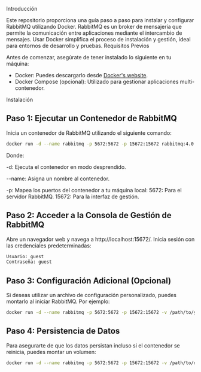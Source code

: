 Introducción

Este repositorio proporciona una guía paso a paso para instalar y configurar RabbitMQ utilizando Docker. RabbitMQ es un broker de mensajería que permite la comunicación entre aplicaciones mediante el intercambio de mensajes. Usar Docker simplifica el proceso de instalación y gestión, ideal para entornos de desarrollo y pruebas.
Requisitos Previos

Antes de comenzar, asegúrate de tener instalado lo siguiente en tu máquina:

- Docker: Puedes descargarlo desde [Docker's website](https://www.docker.com/get-started/).
- Docker Compose (opcional): Utilizado para gestionar aplicaciones multi-contenedor.

Instalación

## Paso 1: Ejecutar un Contenedor de RabbitMQ
Inicia un contenedor de RabbitMQ utilizando el siguiente comando:
```bash
docker run -d --name rabbitmq -p 5672:5672 -p 15672:15672 rabbitmq:4.0.2-management-alpine
```
Donde:

-d: Ejecuta el contenedor en modo desprendido.

--name: Asigna un nombre al contenedor.

-p: Mapea los puertos del contenedor a tu máquina local:
    5672: Para el servidor RabbitMQ.
    15672: Para la interfaz de gestión.

## Paso 2: Acceder a la Consola de Gestión de RabbitMQ
Abre un navegador web y navega a http://localhost:15672/. Inicia sesión con las credenciales predeterminadas:
```bash
Usuario: guest
Contraseña: guest
```

## Paso 3: Configuración Adicional (Opcional)
Si deseas utilizar un archivo de configuración personalizado, puedes montarlo al iniciar RabbitMQ. Por ejemplo:
```bash
docker run -d --name rabbitmq -p 5672:5672 -p 15672:15672 -v /path/to/your/rabbitmq.conf:/etc/rabbitmq/rabbitmq.conf rabbitmq:4.0.2-management-alpine
```

## Paso 4: Persistencia de Datos
Para asegurarte de que los datos persistan incluso si el contenedor se reinicia, puedes montar un volumen:
```bash
docker run -d --name rabbitmq -p 5672:5672 -p 15672:15672 -v /path/to/data:/var/lib/rabbitmq rabbitmq:4.0.2-management-alpine
```